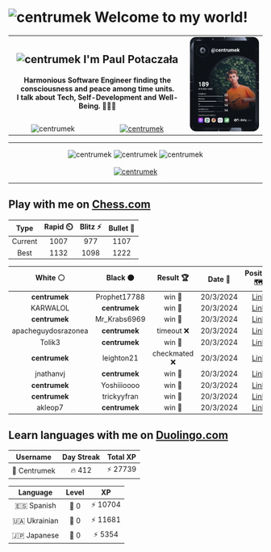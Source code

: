 <h1>
  <img
    src="https://emojis.slackmojis.com/emojis/images/1531849430/4246/blob-sunglasses.gif"
    width="30"
    alt="centrumek"
  />
  Welcome to my world!
</h1>

<table>
  <tbody>
    <tr>
      <td align="center" width="70%" colspan="2">
        <h2>
          <img
            src="https://raw.githubusercontent.com/MartinHeinz/MartinHeinz/master/wave.gif"
            width="30px"
            alt="centrumek"
          />
          I'm Paul Potaczała
        </h2>
        <h4>
          Harmonious Software Engineer finding the consciousness and peace among time units.
          <br/>
          I talk about Tech, Self-Development and Well-Being. 🌿🧘🚀
        </h4>
      </td>
      <td width="30%" rowspan="2">
        <a href="https://app.daily.dev/centrumek">
          <img
            src="./devcard.svg"
            alt="centrumek"
          />
        </a>
      </td>
    </tr>
    <tr align="center">
      <td>
        <img
          src="https://komarev.com/ghpvc/?username=centrumek&label=visitors&color=0e75b6&style=flat"
          alt="centrumek"
        >
      </td>
      <td>
        <a href="https://stackoverflow.com/users/14496012/centrumek">
          <img
            src="https://stackoverflow.com/users/flair/14496012.png?theme=dark"
            alt="centrumek"
          >
        </a>
      </td>
    </tr>
  </tbody>
</table>

---
<div align="center">
  <img 
    src="https://github-readme-stats.vercel.app/api?username=centrumek&show_icons=true&count_private=true&theme=dark&hide_border=true&hide=issues,contribs&bg_color=00000000"
    alt="centrumek"
  />
  <img
    src="https://github-readme-stats.vercel.app/api/top-langs/?username=centrumek&layout=compact&hide_border=true&theme=dark&bg_color=00000000&langs_count=6&exclude_repo=air-statistic-app"
    alt="centrumek"
  />
  <img 
    src="https://github-readme-streak-stats.herokuapp.com?user=centrumek&theme=dark&hide_border=true&background=FFFFFF00"
    alt="centrumek"
  />
  <br/>
  <br/>
  <a href="https://www.buymeacoffee.com/centrumek">
    <img
      src="https://cdn.buymeacoffee.com/buttons/v2/default-orange.png"
      height="50"
      width="210"
      alt="centrumek"
    />
  </a>
</div>

---

## Play with me on [Chess.com](https://www.chess.com/member/centrumek)

<div align="center">
<!--START_SECTION:chessStats-->
<!-- Automatically generated with https://github.com/Balastrong/chess-stats-action -->

| Type | Rapid ⏲️ | Blitz ⚡ | Bullet 🔫 |
|:---:|:---:|:---:|:---:|
| Current | 1007 | 977 | 1107 |
| Best | 1132 | 1098 | 1222 |

| White ⚪ | Black ⚫ | Result 🏆 | Date 📅 | Position 🗺️ | Type 🕕 |
|:---:|:---:|:---:|:---:|:---:|:---:|
| **centrumek** | Prophet17788 | win 🥇 | 20/3/2024 | <a href="http://www.ee.unb.ca/cgi-bin/tervo/fen.pl?select=6r1/8/7R/2k4K/8/6P1/7P/5q2 b - -">Link</a> | Bullet |
| KARWALOL | **centrumek** | win 🥇 | 20/3/2024 | <a href="http://www.ee.unb.ca/cgi-bin/tervo/fen.pl?select=r1bqk2r/pp1n2pp/2p1pn2/5p2/8/P1bP1NP1/4PPBP/R1BQ1RK1 w kq -">Link</a> | Bullet |
| **centrumek** | Mr_Krabs6969 | win 🥇 | 20/3/2024 | <a href="http://www.ee.unb.ca/cgi-bin/tervo/fen.pl?select=8/3k4/5K2/4P3/7p/7P/8/8 b - -">Link</a> | Bullet |
| apacheguydosrazonea | **centrumek** | timeout ❌ | 20/3/2024 | <a href="http://www.ee.unb.ca/cgi-bin/tervo/fen.pl?select=r2k4/p3QR2/2p1n3/1p1p1p2/5N2/8/PPP2P2/2K5 b - -">Link</a> | Bullet |
| Tolik3 | **centrumek** | win 🥇 | 20/3/2024 | <a href="http://www.ee.unb.ca/cgi-bin/tervo/fen.pl?select=8/2N3p1/p3B2p/P4p2/5Pk1/2N1K3/6PP/1R5R w - -">Link</a> | Bullet |
| **centrumek** | leighton21 | checkmated ❌ | 20/3/2024 | <a href="http://www.ee.unb.ca/cgi-bin/tervo/fen.pl?select=1r4k1/7p/2p3p1/8/P1Kq4/2b2Q2/8/1R6 w - -">Link</a> | Bullet |
| jnathanvj | **centrumek** | win 🥇 | 20/3/2024 | <a href="http://www.ee.unb.ca/cgi-bin/tervo/fen.pl?select=5rk1/7p/p3P1p1/1pB2p2/5Pn1/7R/P1q3PP/Q2r2K1 w - -">Link</a> | Bullet |
| **centrumek** | Yoshiiioooo | win 🥇 | 20/3/2024 | <a href="http://www.ee.unb.ca/cgi-bin/tervo/fen.pl?select=6Q1/p4Bpk/3p3p/1P6/P4P1P/KP4q1/8/8 b - -">Link</a> | Bullet |
| **centrumek** | trickyyfran | win 🥇 | 20/3/2024 | <a href="http://www.ee.unb.ca/cgi-bin/tervo/fen.pl?select=r4rk1/p4pbp/1p1pb1p1/1P1pP3/P4P1P/3P2P1/1B2Q3/2KR2R1 b - -">Link</a> | Bullet |
| akleop7 | **centrumek** | win 🥇 | 20/3/2024 | <a href="http://www.ee.unb.ca/cgi-bin/tervo/fen.pl?select=r4rk1/p6p/1pp1bnp1/2P5/2Q5/6P1/PP3PBP/R4RK1 w - -">Link</a> | Bullet |

<!--END_SECTION:chessStats-->
</div>

## Learn languages with me on [Duolingo.com](https://www.duolingo.com/profile/Centrumek)

<div align="center">
<!--START_SECTION:duolingoStats-->
<!-- Automatically generated with https://github.com/centrumek/duolingo-readme-stats-->

| Username | Day Streak | Total XP |
|:---:|:---:|:---:|
| 👤 Centrumek | 🔥 412 | ⚡ 27739 |

| Language | Level | XP |
|:---:|:---:|:---:|
| 🇪🇸 Spanish | 👑 0 | ⚡ 10704 |
| 🇺🇦 Ukrainian | 👑 0 | ⚡ 11681 |
| 🇯🇵 Japanese | 👑 0 | ⚡ 5354 |

<!--END_SECTION:duolingoStats-->
</div>
<!--
**centrumek/centrumek** is a ✨ _special_ ✨ repository because its `README.md` (this file) appears on your GitHub profile.

Here are some ideas to get you started:

- 🔭 I’m currently working on ...
- 🌱 I’m currently learning ...
- 👯 I’m looking to collaborate on ...
- 🤔 I’m looking for help with ...
- 💬 Ask me about ...
- 📫 How to reach me: ...
- 😄 Pronouns: ...
- ⚡ Fun fact: ...
-->
